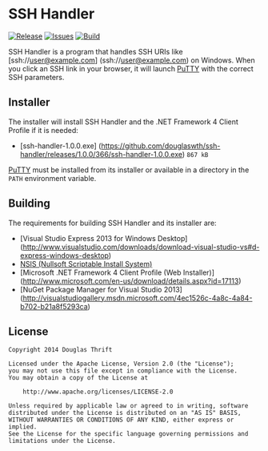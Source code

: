 # SSH Handler

[![Release](https://img.shields.io/github/release/douglaswth/ssh-handler.svg?style=flat-square)][release]
[![Issues](https://img.shields.io/github/issues/douglaswth/ssh-handler.svg?style=flat-square)][issues]
[![Build](https://img.shields.io/appveyor/ci/douglaswth/ssh-handler/master.svg?style=flat-square)][build]

[release]: https://github.com/douglaswth/ssh-handler/releases/latest
[issues]: https://github.com/douglaswth/ssh-handler/issues
[build]: https://ci.appveyor.com/project/douglaswth/ssh-handler/branch/master

SSH Handler is a program that handles SSH URIs like [ssh://user@example.com]
(ssh://user@example.com) on Windows. When you click an SSH link in your browser,
it will launch [PuTTY](http://www.chiark.greenend.org.uk/~sgtatham/putty/) with
the correct SSH parameters.

## Installer

The installer will install SSH Handler and the .NET Framework 4 Client Profile
if it is needed:

* [ssh-handler-1.0.0.exe]
(https://github.com/douglaswth/ssh-handler/releases/1.0.0/366/ssh-handler-1.0.0.exe) `867 kB`

[PuTTY](http://www.chiark.greenend.org.uk/~sgtatham/putty/) must be installed
from its installer or available in a directory in the `PATH` environment variable.

## Building

The requirements for building SSH Handler and its installer are:

* [Visual Studio Express 2013 for Windows Desktop]
  (http://www.visualstudio.com/downloads/download-visual-studio-vs#d-express-windows-desktop)
* [NSIS (Nullsoft Scriptable Install System)](http://nsis.sourceforge.net/)
* [Microsoft .NET Framework 4 Client Profile (Web Installer)]
(http://www.microsoft.com/en-us/download/details.aspx?id=17113)
* [NuGet Package Manager for Visual Studio 2013]
  (http://visualstudiogallery.msdn.microsoft.com/4ec1526c-4a8c-4a84-b702-b21a8f5293ca)

## License

    Copyright 2014 Douglas Thrift

    Licensed under the Apache License, Version 2.0 (the "License");
    you may not use this file except in compliance with the License.
    You may obtain a copy of the License at

        http://www.apache.org/licenses/LICENSE-2.0

    Unless required by applicable law or agreed to in writing, software
    distributed under the License is distributed on an "AS IS" BASIS,
    WITHOUT WARRANTIES OR CONDITIONS OF ANY KIND, either express or implied.
    See the License for the specific language governing permissions and
    limitations under the License.
